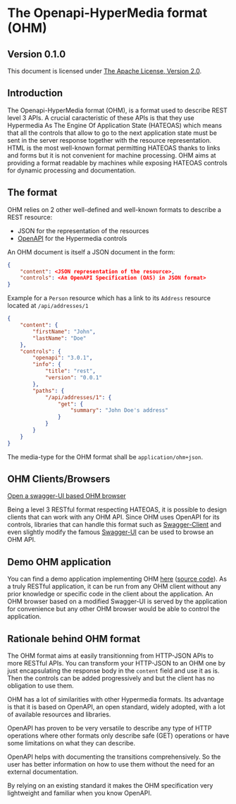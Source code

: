 # The Openapi-HyperMedia format (OHM)

## Version 0.1.0

This document is licensed under [The Apache License, Version 2.0](https://www.apache.org/licenses/LICENSE-2.0.html).

## Introduction

The Openapi-HyperMedia format (OHM), is a format used to describe REST level 3 APIs.
A crucial caracteristic of these APIs is that they use Hypermedia As The Engine Of Application State (HATEOAS) which means that all the controls that allow to go to the next application state must be sent in the server response together with the resource representation.
HTML is the most well-known format permitting HATEOAS thanks to links and forms but it is not convenient for machine processing.
OHM aims at providing a format readable by machines while exposing HATEOAS controls for dynamic processing and documentation.

## The format

OHM relies on 2 other well-defined and well-known formats to describe a REST resource:
* JSON for the representation of the resources
* [OpenAPI](https://github.com/OAI/OpenAPI-Specification/blob/master/versions/3.0.3.md) for the Hypermedia controls

An OHM document is itself a JSON document in the form:
```json
{
    "content": <JSON representation of the resource>,
    "controls": <An OpenAPI Specification (OAS) in JSON format>
}
```

Example for a `Person` resource which has a link to its `Address` resource located at `/api/addresses/1`
```json
{
    "content": {
        "firstName": "John",
        "lastName": "Doe"
    },
    "controls": {
        "openapi": "3.0.1",
        "info": {
            "title": "rest",
            "version": "0.0.1"
        },
        "paths": {
            "/api/addresses/1": {
                "get": {
                    "summary": "John Doe's address"
                }
            }
        }
    }
}
```
The media-type for the OHM format shall be `application/ohm+json`.

## OHM Clients/Browsers

[Open a swagger-UI based OHM browser](https://raw.githack.com/cbornet/swagger-ui/ohm/dist/)

Being a level 3 RESTful format respecting HATEOAS, it is possible to design clients that can work with any OHM API.
Since OHM uses OpenAPI for its controls, libraries that can handle this format such as [Swagger-Client](https://github.com/swagger-api/swagger-js) and even slightly modify the famous [Swagger-UI](https://github.com/swagger-api/swagger-ui) can be used to browse an OHM API.

## Demo OHM application

You can find a demo application implementing OHM [here](https://rest-openapi-demo.herokuapp.com) ([source code](https://github.com/cbornet/sample-rest-app)).
As a truly RESTful application, it can be run from any OHM client without any prior knowledge or specific code in the client about the application.
An OHM browser based on a modified Swagger-UI is served by the application for convenience but any other OHM browser would be able to control the application.

## Rationale behind OHM format

The OHM format aims at easily transitionning from HTTP-JSON APIs to more RESTful APIs. You can transform your HTTP-JSON to an OHM one by just encapsulating the response body in the `content` field and use it as is. Then the controls can be added progressively and but the client has no obligation to use them.

OHM has a lot of similarities with other Hypermedia formats.
Its advantage is that it is based on OpenAPI, an open standard, widely adopted, with a lot of available resources and libraries.

OpenAPI has proven to be very versatile to describe any type of HTTP operations where other formats only describe safe (GET) operations or have some limitations on what they can describe.

OpenAPI helps with documenting the transitions comprehensively. So the user has better information on how to use them without the need for an external documentation.

By relying on an existing standard it makes the OHM specification very lightweight and familiar when you know OpenAPI.
